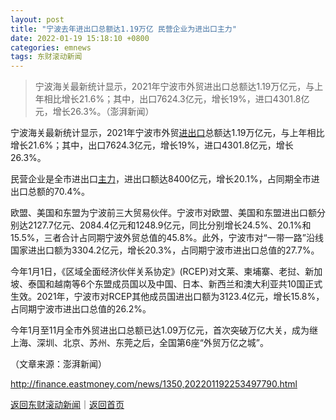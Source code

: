 ```yaml
---
layout: post
title: "宁波去年进出口总额达1.19万亿 民营企业为进出口主力"
date: 2022-01-19 15:18:10 +0800
categories: emnews
tags: 东财滚动新闻
---
```

> 宁波海关最新统计显示，2021年宁波市外贸进出口总额达1.19万亿元，与上年相比增长21.6%；其中，出口7624.3亿元，增长19%，进口4301.8亿元，增长26.3%。（澎湃新闻）

<p>宁波海关最新统计显示，2021年宁波市外贸<span id="Info.381"><a href="http://data.eastmoney.com/cjsj/hgjck.html" class="infokey">进出口</a></span>总额达1.19万亿元，与上年相比增长21.6%；其中，出口7624.3亿元，增长19%，进口4301.8亿元，增长26.3%。</p>
 <p>民营企业是全市进出口<span id="Info.3291"><a href="http://data.eastmoney.com/zlsj/" class="infokey">主力</a></span>，进出口额达8400亿元，增长20.1%，占同期全市进出口总额的70.4%。</p>
 <p>欧盟、美国和东盟为宁波前三大贸易伙伴。宁波市对欧盟、美国和东盟进出口额分别达2127.7亿元、2084.4亿元和1248.9亿元，同比分别增长24.5%、20.1%和15.5%，三者合计占同期宁波外贸总值的45.8%。此外，宁波市对“一带一路”沿线国家进出口额为3304.2亿元，增长20.3%，占同期宁波市进出口总值的27.7%。</p>
 <p>今年1月1日，《区域全面经济伙伴关系协定》(RCEP)对文莱、柬埔寨、老挝、新加坡、泰国和越南等6个东盟成员国以及中国、日本、新西兰和澳大利亚共10国正式生效。2021年，宁波市对RCEP其他成员国进出口额为3123.4亿元，增长15.8%，占同期宁波市进出口总值的26.2%。</p>
 <p>今年1月至11月全市外贸进出口总额已达1.09万亿元，首次突破万亿大关，成为继上海、深圳、北京、苏州、东莞之后，全国第6座“外贸万亿之城”。</p><p class="em_media">（文章来源：澎湃新闻）</p>

<http://finance.eastmoney.com/news/1350,202201192253497790.html>

[返回东财滚动新闻](//finews.withounder.com/emnews/)｜[返回首页](//finews.withounder.com/)